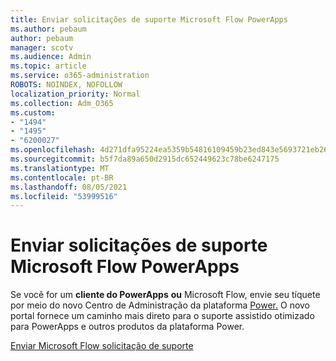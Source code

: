 ```yaml
---
title: Enviar solicitações de suporte Microsoft Flow PowerApps
ms.author: pebaum
author: pebaum
manager: scotv
ms.audience: Admin
ms.topic: article
ms.service: o365-administration
ROBOTS: NOINDEX, NOFOLLOW
localization_priority: Normal
ms.collection: Adm_O365
ms.custom:
- "1494"
- "1495"
- "6200027"
ms.openlocfilehash: 4d271dfa95224ea5359b54816109459b23ed843e5693721eb264e416cbe29eb0
ms.sourcegitcommit: b5f7da89a650d2915dc652449623c78be6247175
ms.translationtype: MT
ms.contentlocale: pt-BR
ms.lasthandoff: 08/05/2021
ms.locfileid: "53999516"
---
```

# <a name="submit-powerapps-or-microsoft-flow-support-requests"></a>Enviar solicitações de suporte Microsoft Flow PowerApps

Se você for um **cliente do PowerApps** **ou** Microsoft Flow, envie seu tíquete por meio do novo Centro de Administração da plataforma [Power.](https://admin.powerplatform.microsoft.com/support?newTicket&product=15819) O novo portal fornece um caminho mais direto para o suporte assistido otimizado para PowerApps e outros produtos da plataforma Power.

[Enviar Microsoft Flow solicitação de suporte](https://admin.powerplatform.microsoft.com/support?newTicket&product=Flow)